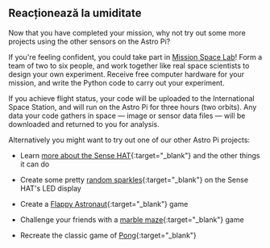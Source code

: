 ## Reacționează la umiditate

Now that you have completed your mission, why not try out some more projects using the other sensors on the Astro Pi?

If you're feeling confident, you could take part in [Mission Space Lab](https://astro-pi.org/missions/space-lab/)! Form a team of two to six people, and work together like real space scientists to design your own experiment. Receive free computer hardware for your mission, and write the Python code to carry out your experiment.

If you achieve flight status, your code will be uploaded to the International Space Station, and will run on the Astro Pi for three hours (two orbits). Any data your code gathers in space — image or sensor data files — will be downloaded and returned to you for analysis.

Alternatively you might want to try out one of our other Astro Pi projects:

+ Learn [more about the Sense HAT](https://projects.raspberrypi.org/ro-RO/projects/getting-started-with-the-sense-hat){:target="_blank"} and the other things it can do

+ Create some pretty [random sparkles](https://projects.raspberrypi.org/ro-RO/projects/sense-hat-random-sparkles){:target="_blank"} on the Sense HAT's LED display

+ Create a [Flappy Astronaut](https://projects.raspberrypi.org/ro-RO/projects/flappy-astronaut){:target="_blank"} game

+ Challenge your friends with a [marble maze](https://projects.raspberrypi.org/ro-RO/projects/sense-hat-marble-maze){:target="_blank"} game

+ Recreate the classic game of [Pong](https://projects.raspberrypi.org/ro-RO/projects/sense-hat-pong){:target="_blank"}
